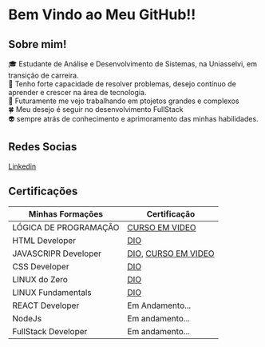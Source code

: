 # Bem Vindo ao Meu GitHub!!

## Sobre mim!

🎓 Estudante de Análise e Desenvolvimento de Sistemas, na Uniasselvi, em transição de carreira. </br>
🔧 Tenho forte capacidade de resolver problemas, desejo contínuo de aprender e crescer na área de tecnologia.</br>
🌌 Futuramente me vejo trabalhando em ptojetos grandes e complexos</br>
🍀 Meu desejo é seguir no desenvolvimento FullStack </br>
👽 sempre atrás de conhecimento e aprimoramento das minhas habilidades.</br>


## Redes Socias

[Linkedin](https://www.linkedin.com/in/luckkkkas/)


## Certificações

| Minhas Formações | Certificação |
| ---------------- | ------------ |
| LÓGICA DE PROGRAMAÇÂO | [CURSO EM VIDEO](https://www.cursoemvideo.com/certificates/certificado/?course_id=25239&cert-nonce=766f1d6687)|
| HTML Developer | [DIO](https://hermes.dio.me/certificates/cover/05489864.jpg)|
| JAVASCRIPR Developer | [DIO](https://hermes.dio.me/certificates/cover/GCMRQJMF.jpg),  [CURSO EM VIDEO](https://www.cursoemvideo.com/certificates/certificado/?course_id=27745&cert-nonce=8a37c2ab02) |
| CSS Developer | [DIO](https://hermes.dio.me/certificates/cover/9ECD4B41.jpg) |
| LINUX do Zero | [DIO](https://hermes.dio.me/certificates/cover/3OGMK2LD.jpg) |
| LINUX Fundamentals | [DIO](https://hermes.dio.me/certificates/cover/264724C1.jpg) |
| REACT Developer| Em Andamento... |
| NodeJs | Em andamento... |
| FullStack Developer | Em andamento... |


<!--
**luckkkkas/luckkkkas** is a ✨ _special_ ✨ repository because its `README.md` (this file) appears on your GitHub profile.

Here are some ideas to get you started:

- 🔭 I’m currently working on ...
- 🌱 I’m currently learning ...
- 👯 I’m looking to collaborate on ...
- 🤔 I’m looking for help with ...
- 💬 Ask me about ...
- 📫 How to reach me: ...
- 😄 Pronouns: ...
- ⚡ Fun fact: ...
-->
